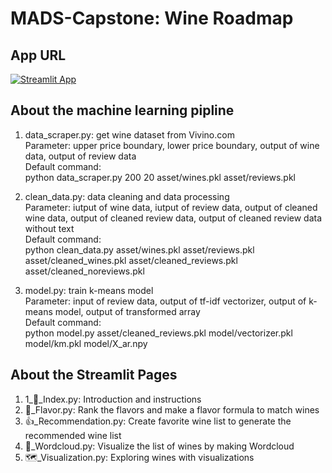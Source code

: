 # MADS-Capstone: Wine Roadmap

## App URL
[![Streamlit App](https://static.streamlit.io/badges/streamlit_badge_black_white.svg)](http://54.235.35.125:8501/)

## About the machine learning pipline
1. data_scraper.py: get wine dataset from Vivino.com<br>
Parameter: upper price boundary, lower price boundary, output of wine data, output of review data<br>
Default command:<br>
python data_scraper.py 200 20 asset/wines.pkl asset/reviews.pkl

2. clean_data.py: data cleaning and data processing<br>
Parameter: iutput of wine data, iutput of review data, output of cleaned wine data, output of cleaned review data, output of cleaned review data without text<br>
Default command:<br>
python clean_data.py asset/wines.pkl asset/reviews.pkl asset/cleaned_wines.pkl asset/cleaned_reviews.pkl asset/cleaned_noreviews.pkl

3. model.py: train k-means model<br>
Parameter: input of review data, output of tf-idf vectorizer, output of k-means model, output of transformed array<br>
Default command:<br>
python model.py asset/cleaned_reviews.pkl model/vectorizer.pkl model/km.pkl model/X_ar.npy

## About the Streamlit Pages
1. 1_🍷_Index.py: Introduction and instructions
2. 🍇_Flavor.py: Rank the flavors and make a flavor formula to match wines
3. 👍_Recommendation.py: Create favorite wine list to generate the recommended wine list
4. 💭_Wordcloud.py: Visualize the list of wines by making Wordcloud 
5. 🗺️_Visualization.py: Exploring wines with visualizations 

